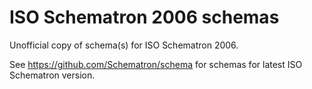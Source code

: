 # ISO Schematron 2006 schemas
Unofficial copy of schema(s) for ISO Schematron 2006.

See https://github.com/Schematron/schema for schemas for latest ISO Schematron version.
